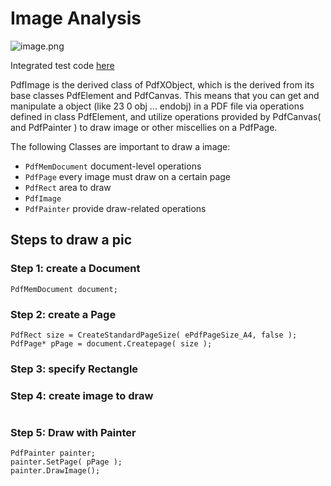 Image Analysis
==============

![image.png](https://raw.github.com/Universefei/podofomemo/master/doc/feifigure/Image.png)

Integrated test code [here](https://github.com/Universefei/podofomemo/tree/master/podofoSRC/feicode)


PdfImage is the derived class of PdfXObject, which is the derived from its base
classes PdfElement and PdfCanvas. This means that you can get and manipulate a
object (like 23 0 obj ... endobj) in a PDF file via operations defined in class 
PdfElement, and utilize operations provided by PdfCanvas( and PdfPainter ) to 
draw image or other miscellies on a PdfPage.


The following Classes are important to draw a image:
* `PdfMemDocument` document-level operations
* `PdfPage` every image must draw on a certain page
* `PdfRect` area to draw
* `PdfImage`
* `PdfPainter` provide draw-related operations

## Steps to draw a pic

### Step 1: create a Document
```
PdfMemDocument document;
```


### Step 2: create a Page
```
PdfRect size = CreateStandardPageSize( ePdfPageSize_A4, false );
PdfPage* pPage = document.Createpage( size );
```

### Step 3: specify Rectangle


### Step 4: create image to draw
```
```


### Step 5: Draw with Painter
```
PdfPainter painter;
painter.SetPage( pPage );
painter.DrawImage();
```
